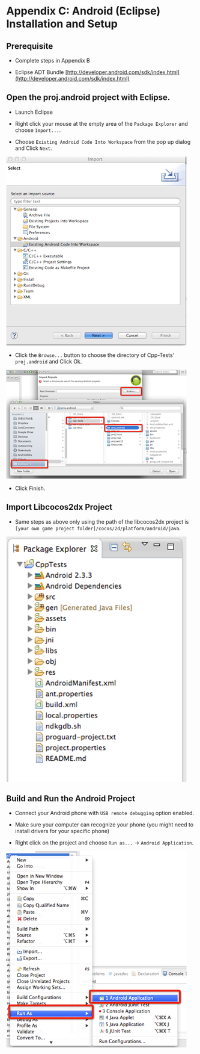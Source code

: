 # Appendix C: Android (Eclipse) Installation and Setup

## Prerequisite
* Complete steps in Appendix B

* Eclipse ADT Bundle [http://developer.android.com/sdk/index.html](http://developer.android.com/sdk/index.html)

## Open the proj.android project with Eclipse.

* Launch Eclipse

* Right click your mouse at the empty area of the `Package Explorer` and choose
`Import...`.

* Choose `Existing Android Code Into Workspace` from the pop up dialog and Click
`Next`.

![](C-img/image2.png)

* Click the `Browse...` button to choose the directory of Cpp-Tests' `proj.android`
and Click Ok.

![](C-img/image3.png)

* Click Finish.

## Import Libcocos2dx Project
* Same steps as above only using the path of the libcocos2dx project is
`[your own game project folder]/cocos/2d/platform/android/java`.

![](C-img/image5.png)

## Build and Run the Android Project
* Connect your Android phone with `USB remote debugging` option enabled.

* Make sure your computer can recognize your phone (you might need to install
drivers for your specific phone)

* Right click on the project and choose `Run as...` -> `Android Application`.

![](C-img/image6.png)
